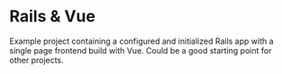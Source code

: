 # Rails & Vue

Example project containing a configured and initialized Rails app with a single page frontend build with Vue.
Could be a good starting point for other projects.